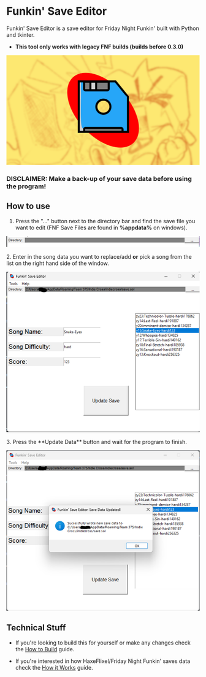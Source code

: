 # Funkin' Save Editor
Funkin' Save Editor is a save editor for Friday Night Funkin' built with Python and tkinter. 
- **This tool only works with legacy FNF builds (builds before 0.3.0)**  
<p align="center">
  <img 
  src="https://github.com/JugieNoob/FunkinSaveEditor/blob/main/markdownstuff/images/dingus.png">
</p>

### DISCLAIMER: Make a back-up of your save data before using the program! 

## How to use
  1. Press the "..." button next to the directory bar and find the save file you want to edit (FNF Save Files are found in **%appdata%** on windows).
       <p align="center">
  <img 
      src="https://github.com/JugieNoob/FunkinSaveEditor/blob/main/markdownstuff/images/howtouse1.png">
      </p>
  2. Enter in the song data you want to replace/add **or** pick a song from the list on the right hand side of the window.
       <p align="center">
  <img 
  src="https://github.com/JugieNoob/FunkinSaveEditor/blob/main/markdownstuff/images/howtouse2.png">
  </p>
  3. Press the **Update Data** button and wait for the program to finish.
         <p align="center">
  <img 
  src="https://github.com/JugieNoob/FunkinSaveEditor/blob/main/markdownstuff/images/howtouse3.png">
  </p>


## Technical Stuff
  - If you're looking to build this for yourself or make any changes check the [How to Build](https://github.com/JugieNoob/FunkinSaveEditor/blob/main/markdownstuff/HowToBuild.md) guide.

  - If you're interested in how HaxeFlixel/Friday Night Funkin' saves data check the [How it Works](https://github.com/JugieNoob/FunkinSaveEditor/blob/main/markdownstuff/HowItWorks.md) guide.
